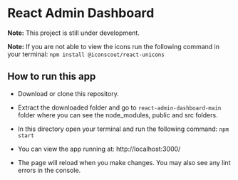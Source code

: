 # React Admin Dashboard

**Note:** This project is still under development.

**Note:** If you are not able to view the icons run the following command in your terminal:
`npm install @iconscout/react-unicons`

## How to run this app

* Download or clone this repository.

* Extract the downloaded folder and go to `react-admin-dashboard-main` folder where you can see the node_modules, public and src folders.

* In this directory open your terminal and run the following command:
`npm start`

* You can view the app running at: http://localhost:3000/

* The page will reload when you make changes. You may also see any lint errors in the console.
